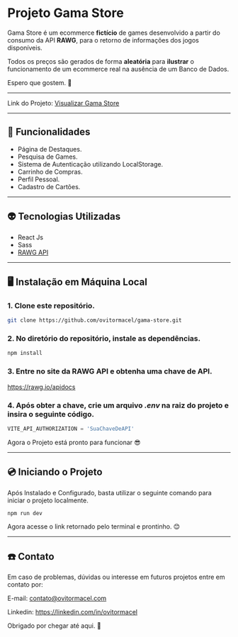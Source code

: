 # Projeto Gama Store

Gama Store é um ecommerce **fictício** de games desenvolvido a partir do consumo da API **RAWG**, para o retorno de informações dos jogos disponíveis.

Todos os preços são gerados de forma **aleatória** para **ilustrar** o funcionamento de um ecommerce real na ausência de um Banco de Dados.

Espero que gostem. 🌹

<hr/>

Link do Projeto:
<a href="https://gama-store-eight.vercel.app" target="_blank">Visualizar Gama Store</a>

<hr/>

## 🌱 Funcionalidades
* Página de Destaques.
* Pesquisa de Games.
* Sistema de Autenticação utilizando LocalStorage. 
* Carrinho de Compras.
* Perfil Pessoal.
* Cadastro de Cartões.

<hr>

## 👽 Tecnologias Utilizadas

* React Js
* Sass
* [RAWG API](https://rawg.io/apidocs)

<hr>

## 🖥 Instalação em Máquina Local
### 1. Clone este repositório.

~~~bash
git clone https://github.com/ovitormacel/gama-store.git
~~~

### 2. No diretório do repositório, instale as dependências.

~~~bash
npm install
~~~

### 3. Entre no site da RAWG API e obtenha uma chave de API.
<https://rawg.io/apidocs>

### 4. Após obter a chave, crie um arquivo *.env* na raiz do projeto e insira o seguinte código.

~~~javascript
VITE_API_AUTHORIZATION = 'SuaChaveDeAPI'
~~~

Agora o Projeto está pronto para funcionar 😎
 
<hr>

## 💿 Iniciando o Projeto

Após Instalado e Configurado, basta utilizar o seguinte comando para iniciar o projeto localmente.

~~~bash
npm run dev
~~~

Agora acesse o link retornado pelo terminal e prontinho. 😊

<hr>


## ☎️ Contato

Em caso de problemas, dúvidas ou interesse em futuros projetos entre em contato por:

E-mail: contato@ovitormacel.com

Linkedin: <https://linkedin.com/in/ovitormacel>

Obrigado por chegar até aqui. 🌹
